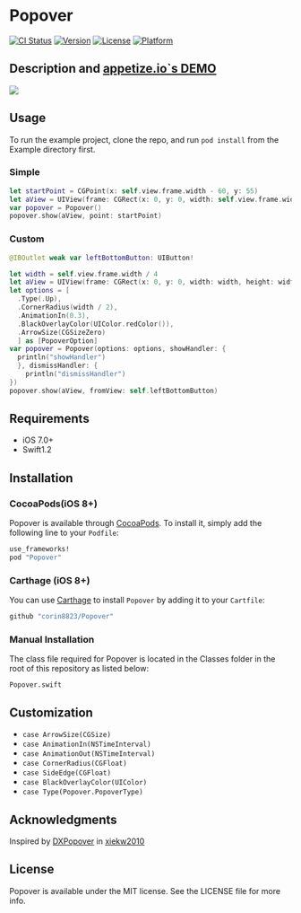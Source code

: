 # Popover

[![CI Status](http://img.shields.io/travis/corin8823/Popover.svg?style=flat)](https://travis-ci.org/corin8823/Popover)
[![Version](https://img.shields.io/cocoapods/v/Popover.svg?style=flat)](http://cocoapods.org/pods/Popover)
[![License](https://img.shields.io/cocoapods/l/Popover.svg?style=flat)](http://cocoapods.org/pods/Popover)
[![Platform](https://img.shields.io/cocoapods/p/Popover.svg?style=flat)](http://cocoapods.org/pods/Popover)

## Description and [appetize.io`s DEMO](https://appetize.io/app/q4n81yf0aakkx20x2cejh107b4)

![](https://github.com/corin8823/Popover/blob/master/ScreenShots/Screenshot.gif)

## Usage

To run the example project, clone the repo, and run `pod install` from the Example directory first.

### Simple

```swift
let startPoint = CGPoint(x: self.view.frame.width - 60, y: 55)
let aView = UIView(frame: CGRect(x: 0, y: 0, width: self.view.frame.width, height: 180))
var popover = Popover()
popover.show(aView, point: startPoint)
```

### Custom

```swift
@IBOutlet weak var leftBottomButton: UIButton!

let width = self.view.frame.width / 4
let aView = UIView(frame: CGRect(x: 0, y: 0, width: width, height: width))
let options = [
  .Type(.Up),
  .CornerRadius(width / 2),
  .AnimationIn(0.3),
  .BlackOverlayColor(UIColor.redColor()),
  .ArrowSize(CGSizeZero)
  ] as [PopoverOption]
var popover = Popover(options: options, showHandler: {
  println("showHandler")
  }, dismissHandler: {
    println("dismissHandler")
})
popover.show(aView, fromView: self.leftBottomButton)
```

## Requirements
- iOS 7.0+
- Swift1.2

## Installation

### CocoaPods(iOS 8+)
Popover is available through [CocoaPods](http://cocoapods.org). To install
it, simply add the following line to your `Podfile`:

```ruby
use_frameworks!
pod "Popover"
```

### Carthage (iOS 8+)
You can use [Carthage](https://github.com/Carthage/Carthage) to install `Popover` by adding it to your `Cartfile`:
```ruby
github "corin8823/Popover"
```

### Manual Installation
The class file required for Popover is located in the Classes folder in the root of this repository as listed below:
```
Popover.swift
```

## Customization

- ``case ArrowSize(CGSize)``
- ``case AnimationIn(NSTimeInterval)``
- ``case AnimationOut(NSTimeInterval)``
- ``case CornerRadius(CGFloat)``
- ``case SideEdge(CGFloat)``
- ``case BlackOverlayColor(UIColor)``
- ``case Type(Popover.PopoverType)``

## Acknowledgments
Inspired by [DXPopover](https://github.com/xiekw2010/DXPopover) in [xiekw2010](https://github.com/xiekw2010)

## License

Popover is available under the MIT license. See the LICENSE file for more info.
